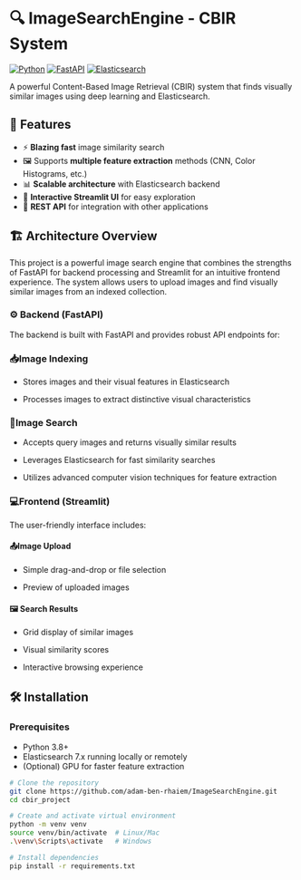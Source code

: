 # 🔍 ImageSearchEngine - CBIR System
[![Python](https://img.shields.io/badge/Python-3.8%2B-blue)](https://python.org)
[![FastAPI](https://img.shields.io/badge/FastAPI-0.68+-green)](https://fastapi.tiangolo.com)
[![Elasticsearch](https://img.shields.io/badge/Elasticsearch-7.x-yellow)](https://elastic.co)


A powerful Content-Based Image Retrieval (CBIR) system that finds visually similar images using deep learning and Elasticsearch.

## 🚀 Features

- ⚡ **Blazing fast** image similarity search
- 🖼️ Supports **multiple feature extraction** methods (CNN, Color Histograms, etc.)
- 📊 **Scalable architecture** with Elasticsearch backend
- 🌈 **Interactive Streamlit UI** for easy exploration
- 🔌 **REST API** for integration with other applications


## 🏗️ Architecture Overview 

This project is a powerful image search engine that combines the strengths of FastAPI for backend processing and Streamlit for an intuitive frontend experience. The system allows users to upload images and find visually similar images from an indexed collection.

### ⚙️ Backend (FastAPI)
The backend is built with FastAPI and provides robust API endpoints for:

### 📥Image Indexing 

- Stores images and their visual features in Elasticsearch

- Processes images to extract distinctive visual characteristics

### 🔎Image Search

- Accepts query images and returns visually similar results

- Leverages Elasticsearch for fast similarity searches

- Utilizes advanced computer vision techniques for feature extraction

### 💻Frontend (Streamlit) 
The user-friendly interface includes:

#### 📤Image Upload 

- Simple drag-and-drop or file selection

- Preview of uploaded images

#### 🖼️ Search Results 

- Grid display of similar images

- Visual similarity scores

- Interactive browsing experience

## 🛠️ Installation

### Prerequisites
- Python 3.8+
- Elasticsearch 7.x running locally or remotely
- (Optional) GPU for faster feature extraction

```bash
# Clone the repository
git clone https://github.com/adam-ben-rhaiem/ImageSearchEngine.git
cd cbir_project

# Create and activate virtual environment
python -m venv venv
source venv/bin/activate  # Linux/Mac
.\venv\Scripts\activate   # Windows

# Install dependencies
pip install -r requirements.txt


